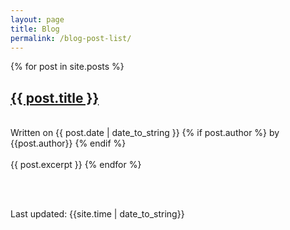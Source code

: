 ```yaml
---
layout: page
title: Blog
permalink: /blog-post-list/
---
```



  {% for post in site.posts %}
      <h2><a href="{{ post.url }}">{{ post.title }}</a></h2>
      <div class="date">	
            Written on {{ post.date | date_to_string }} {% if post.author %} by {{post.author}} {% endif %}          	
       </div>	
      {{ post.excerpt }}
  {% endfor %}

<br><br>
<div>Last updated: {{site.time | date_to_string}}</div>


